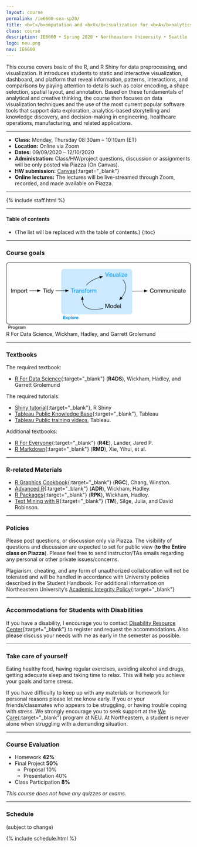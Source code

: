 ```yaml
---
layout: course
permalink: /ie6600-sea-sp20/
title: <b>C</b>omputation and <b>V</b>isualization for <b>A</b>nalytics
class: course
description: IE6600 • Spring 2020 • Northeastern University • Seattle
logo: neu.png
nav: IE6600
---
```


This course covers basic of the R, and R Shiny for data preprocessing, and visualization. It introduces students to static and interactive visualization, dashboard, and platform that reveal information, patterns, interactions, and comparisons by paying attention to details such as color encoding, a shape selection, spatial layout, and annotation. Based on these fundamentals of analytical and creative thinking, the course then focuses on data visualization techniques and the use of the most current popular software tools that support data exploration, analytics-based storytelling and knowledge discovery, and decision-making in engineering, healthcare operations, manufacturing, and related applications.

***

- **Class:** Monday, Thursday 08:30am – 10:10am (ET)
- **Location:** Online via Zoom
- **Dates:** 09/09/2020 – 12/10/2020
- **Administration:** Class/HW/project questions, discussion or assignments will be only posted via Piazza (On Canvas).
- **HW submission:** [Canvas](https://canvas.northeastern.edu/){:target="\_blank"}
- **Online lectures:** The lectures will be live-streamed through Zoom, recorded, and made available on Piazza.

***

<!-- Staff  -->
{% include staff.html %}

***

#### Table of contents
* (The list will be replaced with the table of contents.)
{:toc}

***
### Course goals
<div>
  <img src='/assets/img/ie6600/goal.png' alt='Course Goals' style="max-width:100%;">
</div>
R For Data Science, Wickham, Hadley, and Garrett Grolemund

***

### Textbooks

The required textbook:
- [R For Data Science](https://r4ds.had.co.nz/){:target="\_blank"} (**R4DS**), Wickham, Hadley, and Garrett Grolemund

The required tutorials:
- [Shiny tutorial](https://shiny.rstudio.com/tutorial/){:target="\_blank"}, R Shiny
- [Tableau Public Knowledge Base](http://kb.tableau.com/){:target="\_blank"}, Tableau
- [Tableau Public training videos](http://www.tableausoftware.com/public/training), Tableau.

Additional textbooks:
- [R For Everyone](https://onesearch.library.northeastern.edu/permalink/f/365rt0/NEU_ALMA51284955070001401){:target="\_blank"} (**R4E**), Lander, Jared P.
- [R Markdown](https://bookdown.org/yihui/rmarkdown/){:target="\_blank"} (**RMD**), Xie, Yihui, et al.

***

### R-related Materials

- [R Graphics Cookbook](https://r-graphics.org/){:target="\_blank"} (**RGC**), Chang, Winston.
- [Advanced R](http://adv-r.had.co.nz/){:target="\_blank"} (**ADR**), Wickham, Hadley.
- [R Packages](http://r-pkgs.had.co.nz/){:target="\_blank"}  (**RPK**), Wickham, Hadley.
- [Text Mining with R](https://www.tidytextmining.com/){:target="\_blank"} (**TM**), Silge, Julia, and David Robinson.

***

### Policies

Please post questions, or discussion only via Piazza. The visibility of questions and discussion are expected to set for public view (**to the Entire class on Piazza**). Please feel free to send instructor/TAs emails regarding any personal or other private issues/concerns.

Plagiarism, cheating, and any form of unauthorized collaboration will not be tolerated and will be handled in accordance with University policies described in the Student Handbook. For additional information on Northeastern University’s [Academic Integrity Policy](http://www.northeastern.edu/osccr/academic-integrity-policy/){:target="\_blank"}

***

### Accommodations for Students with Disabilities

If you have a disability, I encourage you to contact [Disability Resource Center](http://www.northeastern.edu/drc/about-the-drc/){:target="\_blank"} to register and request the accommodations. Also please discuss your needs with me as early in the semester as possible.

***

### Take care of yourself

Eating healthy food, having regular exercises, avoiding alcohol and drugs, getting adequate sleep and taking time to relax. This will help you achieve your goals and tame stress.

If you have difficulty to keep up with any materials or homework for personal reasons please let me know early. If you or your friends/classmates who appears to be struggling, or having trouble coping with stress. We strongly encourage you to seek support at the [We Care](https://studentlife.northeastern.edu/we-care/){:target="\_blank"} program at NEU. At Northeastern, a student is never alone when struggling with a demanding situation.


***

### Course Evaluation

- Homework **42%**
-	Final Project **50%**
    - Proposal	10%
    - Presentation	40%
-	Class Participation	**8%**

*This course does not have any quizzes or exams.*

***

### Schedule


(subject to change)

{% include schedule.html %}
